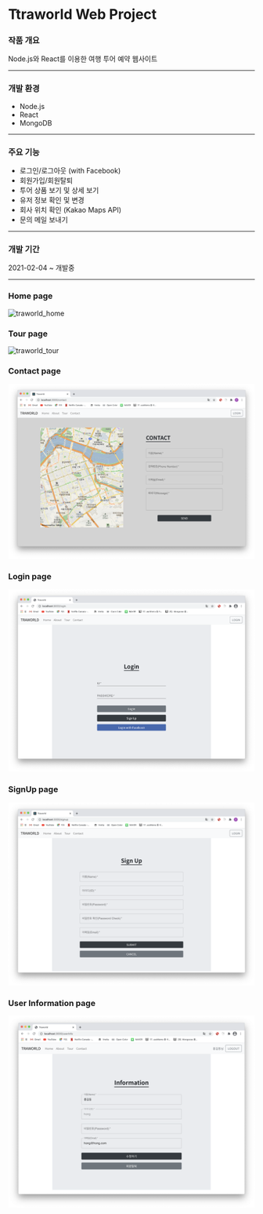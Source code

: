 # Ttraworld Web Project

### 작품 개요
Node.js와 React를 이용한 여행 투어 예약 웹사이트
* * *

### 개발 환경
+ Node.js 
+ React
+ MongoDB
* * *

### 주요 기능
+ 로그인/로그아웃 (with Facebook)
+ 회원가입/회원탈퇴
+ 투어 상품 보기 및 상세 보기
+ 유저 정보 확인 및 변경
+ 회사 위치 확인 (Kakao Maps API)
+ 문의 메일 보내기
* * *

### 개발 기간
2021-02-04 ~ 개발중
* * *


### Home page
![traworld_home](./image/traworld_home.png)

### Tour page
![traworld_tour](./image/traworld_tour.png)

### Contact page
![traworld_contact](./image/traworld_contact.png)

### Login page
![traworld_login](./image/traworld_login.png)

### SignUp page
![traworld_signup](./image/traworld_signup.png)

### User Information page
![traworld_info](./image/traworld_info.png)

